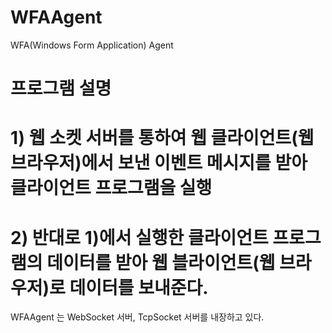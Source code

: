 # WFAAgent
WFA(Windows Form Application) Agent

# 프로그램 설명
# 1) 웹 소켓 서버를 통하여 웹 클라이언트(웹 브라우저)에서 보낸 이벤트 메시지를 받아 클라이언트 프로그램을 실행
# 2) 반대로 1)에서 실행한 클라이언트 프로그램의 데이터를 받아 웹 블라이언트(웹 브라우저)로 데이터를 보내준다.

WFAAgent 는 WebSocket 서버, TcpSocket 서버를 내장하고 있다.
